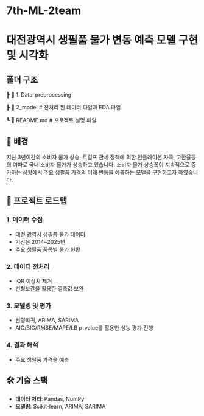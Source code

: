 # 7th-ML-2team
# 대전광역시 생필품 물가 변동 예측 모델 구현 및 시각화

## 폴더 구조
┣ 📂 1_Data_preprocessing

┣ 📂 2_model # 전처리 된 데이터 파일과 EDA 파일

┗ 📜 README.md # 프로젝트 설명 파일

## 📖 배경
지난 3년여간의 소비자 물가 상승, 트럼프 관세 정책에 의한 인플레이션 자극, 고환율등의 여파로 국내 소비자 물가가 상승하고 있습니다. 소비자 물가 상승폭이 지속적으로 증가하는 상황에서 주요 생필품 가격의 미래 변동을 예측하는 모델을 구현하고자 하였습니다.

## 🚀 프로젝트 로드맵
### 1. 데이터 수집
- 대전 광역시 생필품 물가 데이터
- 기간은 2014~2025년
- 주요 생필품 품목별 물가 현황


### 2. 데이터 전처리
- IQR 이상치 제거
- 선형보간을 활용한 결측값 보완


### 3. 모델링 및 평가
- 선형회귀, ARIMA, SARIMA
- AIC/BIC/RMSE/MAPE/LB p-value를 활용한 성능 평가 진행

### 4. 결과 해석
- 주요 생필품 가격을 예측

## 🛠️ 기술 스택
- **데이터 처리**: Pandas, NumPy
- **모델링**: Scikit-learn, ARIMA, SARIMA


